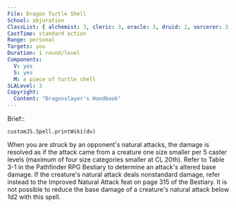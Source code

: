 ```yaml
---
File: Dragon Turtle Shell
School: abjuration
ClassList: { alchemist: 3, cleric: 3, oracle: 3, druid: 2, sorcerer: 3, wizard: 3 }
CastTime: standard action
Range: personal
Targets: you
Duration: 1 round/level
Components:
  V: yes
  S: yes
  M: a piece of turtle shell
SLALevel: 3
Copyright:
  Content: "Dragonslayer's Handbook"
---
```

Brief:: 

```dataviewjs
customJS.Spell.printWiki(dv)
```

When you are struck by an opponent's natural attacks, the damage is resolved as if the attack came from a creature one size smaller per 5 caster levels (maximum of four size categories smaller at CL 20th). Refer to Table 3-1 in the Pathfinder RPG Bestiary to determine an attack's altered base damage. If the creature's natural attack deals nonstandard damage, refer instead to the Improved Natural Attack feat on page 315 of the Bestiary. It is not possible to reduce the base damage of a creature's natural attack below 1d2 with this spell.
